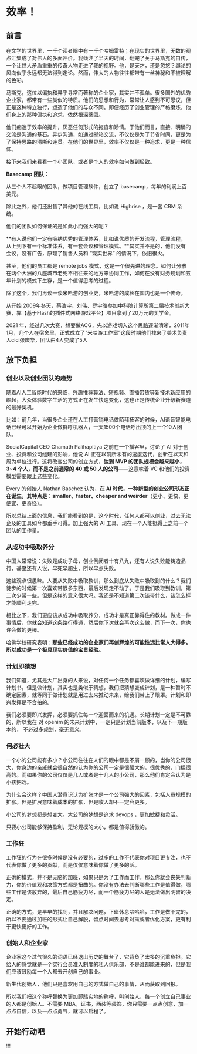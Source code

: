 # 效率！

## 前言

在文学的世界里，一千个读者眼中有一千个哈姆雷特；在现实的世界里，无数的观点汇集成了对伟人的多面评价。我倾注了半天的时间，翻完了关于马斯克的自传，一个让世人矛盾重重的传奇人物走进了我的视野。他，是天才，还是忽悠？舆论的风向似乎永远都无法得到定论。然而，伟大的人物往往都带有一丝神秘和不被理解的色彩。

马斯克，这位以偏执和异乎寻常而著称的企业家，其实并不孤单。很多国外的优秀企业家，都带有一些类似的特质。他们的思想和行为，常常让人感到不可思议，但正是这种特立独行，塑造了他们的与众不同。即便经历了创业管理的严格磨炼，他们身上的那种偏执和追求，依然根深蒂固。

他们痴迷于效率的提升，厌恶任何形式的拖沓和矫情。于他们而言，直接、明确的交流是沟通的基石。异步沟通，如通过邮箱交流，不仅仅是为了节省时间，更是为了保持思路的清晰和连贯。在他们的世界里，效率不仅仅是一种追求，更是一种信仰。

接下来我们来看看一个小团队，或者是个人的效率如何做到极致。



**Basecamp 团队：**

从三个人不起眼的团队，做项目管理软件，创立了 basecamp，每年的利润上百美元。

除此之外，他们还出售了其他的在线工具，比如说 Highrise ，是一套 CRM 系统。

他们的团队如何保证的是如此小而强大的呢？

**有人说他们一定有吸纳优秀的管理体系，比如说优质的开发流程，管理流程，从上到下有一个标准体系，有一套会议和管理模式。**其实并不是的，他们没有会议，没有广告，原理了销售人员和 “现实世界” 的情况下，依旧很火。

甚至，他们的员工都是 remote jobs 模式，这是一个很先进的理念。如何让分散在两个大洲的八座城市老死不相往来的地方来协同工作，如何在没有财务规划和五年计划的模式下生存，是一个值得思考的过程。

除了这个，我们再谈一谈米哈游的创业史，米哈游的成长在国内也是一个传奇。

从开始 2009年冬天，蔡浩宇、刘伟、罗宇皓参加中科院计算所第二届技术创新大赛，靠【基于Flash的插件式网络游戏平台】项目拿到了20万元的奖学金。

2021 年，经过几次大赛，想要做ACG，先以游戏切入这个思路逐渐清晰，2011年1月，几个人在宿舍里，正式成立了“米哈游工作室”这段时期他们找来了美术负责人cici张庆华，团队由4人变成了5人



## 放下负担

### 创业以及创业团队的趋势

随着AI人工智能时代的来临，兴趣推荐算法、短视频、直播带货等新技术新应用的崛起，大众体验数字生活的方式正在发生快速变化，这也正是传统企业升级新赛道的最好契机。

比如：前几年，当很多企业还在人工打营销电话做陌拜拓客的时候，AI语音智能电话已经可以开始为企业做群呼机器人，一天1500个电话呼出顶的上一个10人团队。

SocialCapital CEO Chamath Palihapitiya 之前在一个播客里，讨论了 AI 对于创业、投资和公司组建的影响，他说 AI 正在以前所未有的速度迭代，创新在以天和周为单位进行。这将改变公司的创立方式，**达到 MVP 的团队规模会越来越小， 3~4 个人，而不是之前通常的 40 或 50 人的公司**——这意味着 VC 和他们的投资模型需要跟上这些变化。

Every 的创始人 Nathan Baschez 认为，**在 AI 时代，一种新型的创业公司形态正在诞生，其特点是：smaller、faster、cheaper and weirder**（更小、更快、更便宜、更奇怪）。

所以总结上面的信息，我们能看到的是，这个时代，任何人都可以创业，过去无法企及的工具如今都垂手可得。加上强大的 AI 工具，现在一个人能抵得上之前一个团队的工作量。



### 从成功中吸取养分

中国人常常说：失败是成功子母，创业倒闭者十有八九，还有人说失败能铸造品行，甚至还有人说，早死早超生，所以早点失败。

这些观点很愚昧。人要从失败中吸取教训，那么到底从失败中吸取到的什么？我们徒步的时候第一次喜欢带很多东西，最后发现走不动了。于是我们吸取到教训，第二次少带一些。但是这样的意义很大吗。我还是不知道第二次该带什么，该怎么样才能顺利走完。

相比之下，我们更应该从成功中吸取养分，成功才是真正靠得住的教材。做成一件事情后，你就会知道这条路行得通，然后你下次就会再次这么做，而下一次，你也许会做的更棒。

哈佛学校研究表明：**那些已经成功的企业家们再创辉煌的可能性远比常人大得多。所以成功是一个极具现实价值的宝贵经验。**



### 计划即猜想

我们知道，尤其是大厂出身的人来说，对任何一个任务都喜欢做详细的计划，编写计划书，但是做计划，其实也是类似于猜想，我们把猜想变成计划，是一种暂时不确定因素，就等同于做计划就是用过去来推动未来，给我们带上了眼罩。计划和即兴发挥是不合拍的。

我们必须要即兴发挥，必须要抓住每一个迎面而来的机遇。长期计划一定是不可靠的，所以我在 对 openim 的未来计划中，一定只是计划当前版本，以及下一期版本的， 不必过多规划，毫无意义。



### 何必壮大

一个小的公司能有多小？小公司往往在人们的眼中都是不屑一顾的，当你的公司很大，你身边的亲戚就会很自然的认为你的公司一定是很强大的，很优秀的，门槛很高的。而如果你的公司仅仅是几人或者是十几人的小公司，那么他们肯定会认为是小孩把戏。

为什么会这样？中国人潜意识认为扩张才是一个公司强大的因素，包括人员规模的扩张。但是扩展意味着成本的扩张，但是收入却不一定会更多。

小公司的梦想都是想变大。大公司的梦想是追求 devops ，更加敏捷和灵活。

只要小公司能够保持盈利，无论规模的大小，都是值得骄傲的。



### 工作狂

工作狂的行为在很多时候是没有必要的，过多的工作不代表你对项目更专注，也不代表你做了更多的贡献，而是仅仅意味着你做了更多的活。

正确的模式，并不是无脑的加班，如果只是为了工作而工作，那么你就会丧失判断力，你的价值观和决策方式都是扭曲的。你没有办法去判断哪些工作是值得做，哪些工作是该放弃的，最后自己筋疲力尽，而一个筋疲力尽的人是无法做出明智的决定。

正确的方式，是早早的找到，并且解决问题，下班休息哈哈哈，工作是做不完的，所以不要通过加班的形式让自己解脱，留点时间去思考对策或者优化方案，更有利于更快更好的工作。



### 创始人和企业家

企业家这个过气很久的词语已经退出历史的舞台了，它背负了太多的沉重负担。它给人的感觉就是一个实行会员准入制度的私人俱乐部，不是谁都能进来的，但是我们应该鼓励每一个人都去开创自己的事业。

新生代创始人，他们只是喜欢用自己的方式做自己的事情，从而获取到回报。

所以我们把这个称呼替换为更加脚踏实地的称呼，叫创始人，每一个创立自己事业的人都是创始人。不需要 MBA，证书，西装等装饰，你只需要一点点创意，加一点点自信，以及一点点勇气，就可以启程了。



## 开始行动吧

!!!





